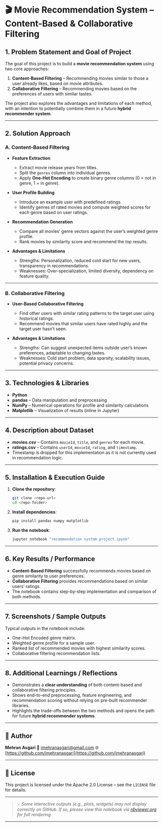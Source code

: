 # 🎬 Movie Recommendation System – Content-Based & Collaborative Filtering

## 1. Problem Statement and Goal of Project

The goal of this project is to build a **movie recommendation system** using two core approaches:

1. **Content-Based Filtering** – Recommending movies similar to those a user already likes, based on movie attributes.
2. **Collaborative Filtering** – Recommending movies based on the preferences of users with similar tastes.

The project also explores the advantages and limitations of each method, with an intention to potentially combine them in a future **hybrid recommender system**.

---

## 2. Solution Approach

### **A. Content-Based Filtering**

* **Feature Extraction**

  * Extract movie release years from titles.
  * Split the `genres` column into individual genres.
  * Apply **One-Hot Encoding** to create binary genre columns (0 = not in genre, 1 = in genre).

* **User Profile Building**

  * Introduce an example user with predefined ratings.
  * Identify genres of rated movies and compute weighted scores for each genre based on user ratings.

* **Recommendation Generation**

  * Compare all movies’ genre vectors against the user’s weighted genre profile.
  * Rank movies by similarity score and recommend the top results.

* **Advantages & Limitations**

  * Strengths: Personalization, reduced cold start for new users, transparency in recommendations.
  * Weaknesses: Over-specialization, limited diversity, dependency on feature quality.

---

### **B. Collaborative Filtering**

* **User-Based Collaborative Filtering**

  * Find other users with similar rating patterns to the target user using historical ratings.
  * Recommend movies that similar users have rated highly and the target user hasn’t seen.

* **Advantages & Limitations**

  * Strengths: Can suggest unexpected items outside user’s known preferences, adaptable to changing tastes.
  * Weaknesses: Cold start problem, data sparsity, scalability issues, potential privacy concerns.

---

## 3. Technologies & Libraries

* **Python**
* **pandas** – Data manipulation and preprocessing
* **NumPy** – Numerical operations for profile and similarity calculations
* **Matplotlib** – Visualization of results (inline in Jupyter)

---

## 4. Description about Dataset

* **movies.csv** – Contains `movieId`, `title`, and `genres` for each movie.
* **ratings.csv** – Contains `userId`, `movieId`, `rating`, and `timestamp`.
* Timestamp is dropped for this implementation as it is not currently used in recommendation logic.

---

## 5. Installation & Execution Guide

1. **Clone the repository**:

   ```bash
   git clone <repo-url>
   cd <repo-folder>
   ```
2. **Install dependencies**:

   ```bash
   pip install pandas numpy matplotlib
   ```
3. **Run the notebook**:

   ```bash
   jupyter notebook "recommendation system project.ipynb"
   ```

---

## 6. Key Results / Performance

* **Content-Based Filtering** successfully recommends movies based on genre similarity to user preferences.
* **Collaborative Filtering** provides recommendations based on similar users’ ratings.
* The notebook contains step-by-step implementation and comparison of both methods.

---

## 7. Screenshots / Sample Outputs

Typical outputs in the notebook include:

* One-Hot Encoded genre matrix.
* Weighted genre profile for a sample user.
* Ranked list of recommended movies with highest similarity scores.
* Collaborative filtering recommendation lists.

---

## 8. Additional Learnings / Reflections

* Demonstrates a **clear understanding** of both content-based and collaborative filtering principles.
* Shows end-to-end preprocessing, feature engineering, and recommendation scoring without relying on pre-built recommender libraries.
* Highlights the trade-offs between the two methods and opens the path for future **hybrid recommender systems**.

---

## 👤 Author

**Mehran Asgari**
📧 [imehranasgari@gmail.com](mailto:imehranasgari@gmail.com)
🌐 [https://github.com/imehranasgari](https://github.com/imehranasgari)

---

## 📄 License

This project is licensed under the Apache 2.0 License – see the `LICENSE` file for details.

---

> 💡 *Some interactive outputs (e.g., plots, widgets) may not display correctly on GitHub. If so, please view this notebook via [nbviewer.org](https://nbviewer.org) for full rendering.*

---
